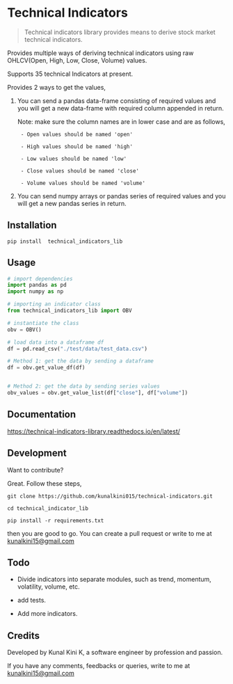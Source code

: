 # Technical Indicators
> Technical indicators library provides means to derive stock market technical indicators.



Provides multiple ways of deriving technical indicators using raw OHLCV(Open, High, Low, Close, Volume) values.

Supports 35 technical Indicators at present.

Provides 2 ways to get the values,

1. You can send a pandas data-frame consisting of required values and you will get a new data-frame with required column appended in return.

	Note: make sure the column names are in lower case and are as follows,

		- Open values should be named 'open'

		- High values should be named 'high'

		- Low values should be named 'low'

		- Close values should be named 'close'

		- Volume values should be named 'volume'



2. You can send numpy arrays or pandas series of required values and you will get a new pandas series in return.


## Installation

```
pip install  technical_indicators_lib
```

## Usage
```python
# import dependencies
import pandas as pd
import numpy as np

# importing an indicator class
from technical_indicators_lib import OBV

# instantiate the class
obv = OBV()

# load data into a dataframe df
df = pd.read_csv("./test/data/test_data.csv")

# Method 1: get the data by sending a dataframe
df = obv.get_value_df(df)


# Method 2: get the data by sending series values
obv_values = obv.get_value_list(df["close"], df["volume"])
```

## Documentation
https://technical-indicators-library.readthedocs.io/en/latest/


## Development

Want to contribute?

Great. Follow these steps,

```
git clone https://github.com/kunalkini015/technical-indicators.git

cd technical_indicator_lib

pip install -r requirements.txt

```

then you are good to go. You can create a pull request or write to me at kunalkini15@gmail.com

## Todo

- Divide indicators into separate modules, such as trend, momentum, volatility, volume, etc.

- add tests.

- Add more indicators.

## Credits

Developed by Kunal Kini K, a software engineer by profession and passion.

If you have any comments, feedbacks or queries, write to me at kunalkini15@gmail.com

